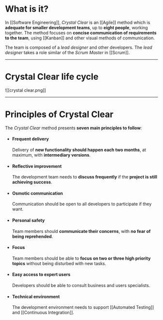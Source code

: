 # What is it?

In [[Software Engineering]], *Crystal Clear* is an [[Agile]] method which is **adequate for smaller development teams**, up to **eight people**, working together. The method focuses on **concise communication of requirements to the team**, using [[Kanban]] and other visual methods of communication.

The team is composed of a *lead designer* and other developers. The *lead designer* takes a role similar of the *Scrum Master* in [[Scrum]].
___
# Crystal Clear life cycle

![[crystal clear.png]]

___
# Principles of Crystal Clear

The *Crystal Clear* method presents **seven main principles to follow**:

- #### Frequent delivery
	Delivery of **new functionality should happen each two months**, at maximum, with **intermediary versions**.

- #### Reflective improvement
	The development team needs to **discuss frequently** if the **project is still achieving success**.

- #### Osmotic communication
	Communication should be open to all developers to participate if they want.

- #### Personal safety
	Team members should **communicate their concerns**, with **no fear of being reprehended**.

- #### Focus
	Team members should be able to **focus on two or three high priority topics** without being disturbed with new tasks.

- #### Easy access to expert users
	Developers should be able to consult business and users specialists.

- #### Technical environment
	The development environment needs to support [[Automated Testing]] and [[Continuous Integration]].
